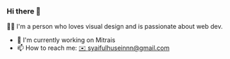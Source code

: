 ### Hi there 👋

💁‍♂️ I'm a person who loves visual design and is passionate about web dev.

- 🔭 I'm currently working on Mitrais
- 📫 How to reach me: [✉️ syaifulhuseinnn@gmail.com](mailto:syaifulhuseinnn@gmail.com)
<!--
**syaifulhuseinnn/syaifulhuseinnn** is a ✨ _special_ ✨ repository because its `README.md` (this file) appears on your GitHub profile.

Here are some ideas to get you started:

- 🔭 I’m currently working on ...
- 🌱 I’m currently learning ...
- 👯 I’m looking to collaborate on ...
- 🤔 I’m looking for help with ...
- 💬 Ask me about ...
- 📫 How to reach me: ...
- 😄 Pronouns: ...
- ⚡ Fun fact: ...
-->
